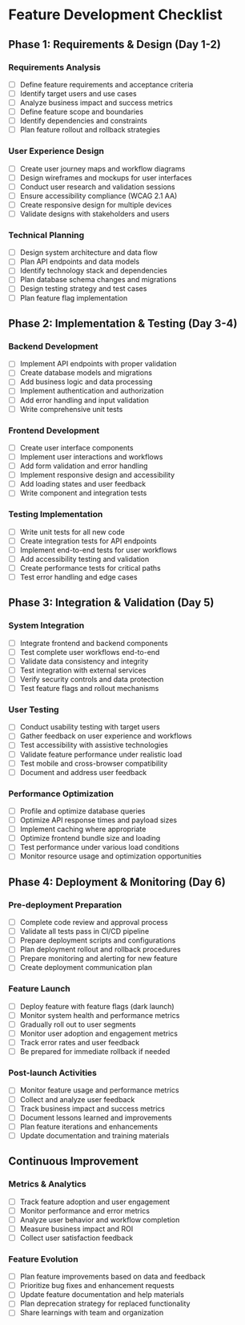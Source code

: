 # Feature Development Checklist

## Phase 1: Requirements & Design (Day 1-2)

### Requirements Analysis
- [ ] Define feature requirements and acceptance criteria
- [ ] Identify target users and use cases
- [ ] Analyze business impact and success metrics
- [ ] Define feature scope and boundaries
- [ ] Identify dependencies and constraints
- [ ] Plan feature rollout and rollback strategies

### User Experience Design
- [ ] Create user journey maps and workflow diagrams
- [ ] Design wireframes and mockups for user interfaces
- [ ] Conduct user research and validation sessions
- [ ] Ensure accessibility compliance (WCAG 2.1 AA)
- [ ] Create responsive design for multiple devices
- [ ] Validate designs with stakeholders and users

### Technical Planning
- [ ] Design system architecture and data flow
- [ ] Plan API endpoints and data models
- [ ] Identify technology stack and dependencies
- [ ] Plan database schema changes and migrations
- [ ] Design testing strategy and test cases
- [ ] Plan feature flag implementation

## Phase 2: Implementation & Testing (Day 3-4)

### Backend Development
- [ ] Implement API endpoints with proper validation
- [ ] Create database models and migrations
- [ ] Add business logic and data processing
- [ ] Implement authentication and authorization
- [ ] Add error handling and input validation
- [ ] Write comprehensive unit tests

### Frontend Development
- [ ] Create user interface components
- [ ] Implement user interactions and workflows
- [ ] Add form validation and error handling
- [ ] Implement responsive design and accessibility
- [ ] Add loading states and user feedback
- [ ] Write component and integration tests

### Testing Implementation
- [ ] Write unit tests for all new code
- [ ] Create integration tests for API endpoints
- [ ] Implement end-to-end tests for user workflows
- [ ] Add accessibility testing and validation
- [ ] Create performance tests for critical paths
- [ ] Test error handling and edge cases

## Phase 3: Integration & Validation (Day 5)

### System Integration
- [ ] Integrate frontend and backend components
- [ ] Test complete user workflows end-to-end
- [ ] Validate data consistency and integrity
- [ ] Test integration with external services
- [ ] Verify security controls and data protection
- [ ] Test feature flags and rollout mechanisms

### User Testing
- [ ] Conduct usability testing with target users
- [ ] Gather feedback on user experience and workflows
- [ ] Test accessibility with assistive technologies
- [ ] Validate feature performance under realistic load
- [ ] Test mobile and cross-browser compatibility
- [ ] Document and address user feedback

### Performance Optimization
- [ ] Profile and optimize database queries
- [ ] Optimize API response times and payload sizes
- [ ] Implement caching where appropriate
- [ ] Optimize frontend bundle size and loading
- [ ] Test performance under various load conditions
- [ ] Monitor resource usage and optimization opportunities

## Phase 4: Deployment & Monitoring (Day 6)

### Pre-deployment Preparation
- [ ] Complete code review and approval process
- [ ] Validate all tests pass in CI/CD pipeline
- [ ] Prepare deployment scripts and configurations
- [ ] Plan deployment rollout and rollback procedures
- [ ] Prepare monitoring and alerting for new feature
- [ ] Create deployment communication plan

### Feature Launch
- [ ] Deploy feature with feature flags (dark launch)
- [ ] Monitor system health and performance metrics
- [ ] Gradually roll out to user segments
- [ ] Monitor user adoption and engagement metrics
- [ ] Track error rates and user feedback
- [ ] Be prepared for immediate rollback if needed

### Post-launch Activities
- [ ] Monitor feature usage and performance metrics
- [ ] Collect and analyze user feedback
- [ ] Track business impact and success metrics
- [ ] Document lessons learned and improvements
- [ ] Plan feature iterations and enhancements
- [ ] Update documentation and training materials

## Continuous Improvement

### Metrics & Analytics
- [ ] Track feature adoption and user engagement
- [ ] Monitor performance and error metrics
- [ ] Analyze user behavior and workflow completion
- [ ] Measure business impact and ROI
- [ ] Collect user satisfaction feedback

### Feature Evolution
- [ ] Plan feature improvements based on data and feedback
- [ ] Prioritize bug fixes and enhancement requests
- [ ] Update feature documentation and help materials
- [ ] Plan deprecation strategy for replaced functionality
- [ ] Share learnings with team and organization
